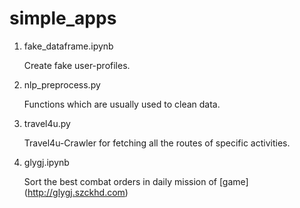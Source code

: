 # simple_apps

1. fake_dataframe.ipynb 

    Create fake user-profiles.

2. nlp_preprocess.py 

    Functions which are usually used to clean data.

3. travel4u.py

    Travel4u-Crawler for fetching all the routes of specific activities.
    
4. glygj.ipynb

    Sort the best combat orders in daily mission of [game] (http://glygj.szckhd.com) 
